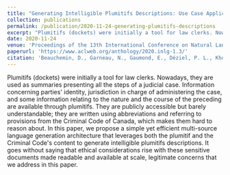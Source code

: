 ```yaml
---
title: "Generating Intelligible Plumitifs Descriptions: Use Case Application with Ethical Considerations"
collection: publications
permalink: /publication/2020-11-24-generating-plumitifs-descriptions
excerpt: "Plumitifs (dockets) were initially a tool for law clerks. Nowadays, they are used as summaries presenting all the steps of a judicial case. Information concerning parties' identity, jurisdiction in charge of administering the case, and some information relating to the nature and the course of the preceding are available through plumitifs. They are publicly accessible but barely understandable; they are written using abbreviations and referring to provisions from the Criminal Code of Canada, which makes them hard to reason about. In this paper, we propose a simple yet efficient multi-source language generation architecture that leverages both the plumitif and the Criminal Code's content to generate intelligible plumitifs descriptions. It goes without saying that ethical considerations rise with these sensitive documents made readable and available at scale, legitimate concerns that we address in this paper."
date: 2020-11-24
venue: 'Proceedings of the 13th International Conference on Natural Language Generation'
paperurl: 'https://www.aclweb.org/anthology/2020.inlg-1.3/'
citation: 'Beauchemin, D., Garneau, N., Gaumond, E., Déziel, P. L., Khoury, R., & Lamontagne, L. (2020, December). Generating Intelligible Plumitifs Descriptions: Use Case Application with Ethical Considerations. In Proceedings of the 13th International Conference on Natural Language Generation (pp. 15-21).'
---
```

Plumitifs (dockets) were initially a tool for law clerks. Nowadays, they are used as summaries presenting all the steps of a judicial case. Information concerning parties' identity, jurisdiction in charge of administering the case, and some information relating to the nature and the course of the preceding are available through plumitifs. They are publicly accessible but barely understandable; they are written using abbreviations and referring to provisions from the Criminal Code of Canada, which makes them hard to reason about. In this paper, we propose a simple yet efficient multi-source language generation architecture that leverages both the plumitif and the Criminal Code's content to generate intelligible plumitifs descriptions. It goes without saying that ethical considerations rise with these sensitive documents made readable and available at scale, legitimate concerns that we address in this paper.
